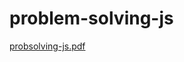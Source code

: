 # problem-solving-js


[probsolving-js.pdf](https://github.com/user-attachments/files/19407810/probsolving-js.pdf)
